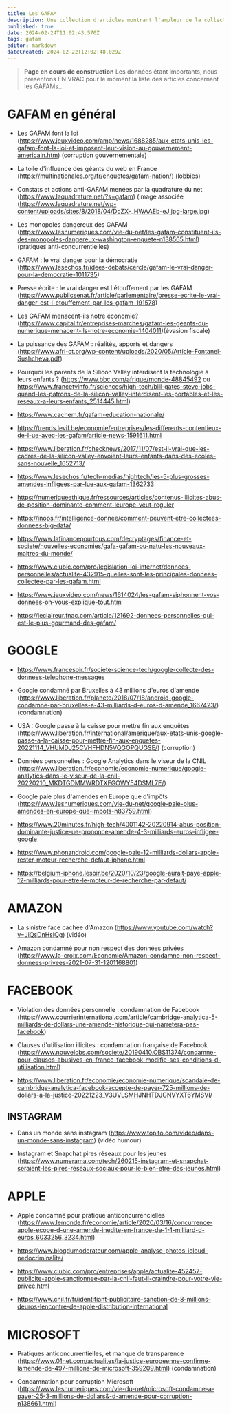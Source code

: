 ```yaml
---
title: Les GAFAM
description: Une collection d'articles montrant l'ampleur de la collecte des données et son impact
published: true
date: 2024-02-24T11:02:43.570Z
tags: gafam
editor: markdown
dateCreated: 2024-02-22T12:02:48.029Z
---
```


> **Page en cours de construction**
> Les données étant importants, nous présentons EN VRAC pour le moment la liste des articles concernant les GAFAMs...

# GAFAM en général

- Les GAFAM font la loi (https://www.jeuxvideo.com/amp/news/1688285/aux-etats-unis-les-gafam-font-la-loi-et-imposent-leur-vision-au-gouvernement-americain.htm) (corruption gouvernementale) 

- La toile d'influence des géants du web en France (https://multinationales.org/fr/enquetes/gafam-nation/) (lobbies) 

- Constats et actions anti-GAFAM menées par la quadrature du net (https://www.laquadrature.net/?s=gafam) (image associée (https://www.laquadrature.net/wp-content/uploads/sites/8/2018/04/DcZX-_HWAAEb-eJ.jpg-large.jpg)

- Les monopoles dangereux des GAFAM (https://www.lesnumeriques.com/vie-du-net/les-gafam-constituent-ils-des-monopoles-dangereux-washington-enquete-n138565.html) (pratiques anti-concurrentielles) 

- GAFAM : le vrai danger pour la démocratie (https://www.lesechos.fr/idees-debats/cercle/gafam-le-vrai-danger-pour-la-democratie-1011735)

- Presse écrite : le vrai danger est l'étouffement par les GAFAM (https://www.publicsenat.fr/article/parlementaire/presse-ecrite-le-vrai-danger-est-l-etouffement-par-les-gafam-191578)

- Les GAFAM menacent-ils notre économie?  (https://www.capital.fr/entreprises-marches/gafam-les-geants-du-numerique-menacent-ils-notre-economie-1404011)(évasion fiscale)

- La puissance des GAFAM : réalités, apports et dangers (https://www.afri-ct.org/wp-content/uploads/2020/05/Article-Fontanel-Sushcheva.pdf)

- Pourquoi les parents de la Silicon Valley interdisent la technologie à leurs enfants ? (https://www.bbc.com/afrique/monde-48845492 ou 
https://www.francetvinfo.fr/sciences/high-tech/bill-gates-steve-jobs-quand-les-patrons-de-la-silicon-valley-interdisent-les-portables-et-les-reseaux-a-leurs-enfants_2514445.html)

- https://www.cachem.fr/gafam-education-nationale/

- https://trends.levif.be/economie/entreprises/les-differents-contentieux-de-l-ue-avec-les-gafam/article-news-1591611.html

- https://www.liberation.fr/checknews/2017/11/07/est-il-vrai-que-les-cadres-de-la-silicon-valley-envoient-leurs-enfants-dans-des-ecoles-sans-nouvelle_1652713/

- https://www.lesechos.fr/tech-medias/hightech/les-5-plus-grosses-amendes-infligees-par-lue-aux-gafam-1362733

- https://numeriqueethique.fr/ressources/articles/contenus-illicites-abus-de-position-dominante-comment-leurope-veut-reguler

- https://inops.fr/intelligence-donnee/comment-peuvent-etre-collectees-donnees-big-data/

- https://www.lafinancepourtous.com/decryptages/finance-et-societe/nouvelles-economies/gafa-gafam-ou-natu-les-nouveaux-maitres-du-monde/

- https://www.clubic.com/pro/legislation-loi-internet/donnees-personnelles/actualite-432915-quelles-sont-les-principales-donnees-collectee-par-les-gafam.html

- https://www.jeuxvideo.com/news/1614024/les-gafam-siphonnent-vos-donnees-on-vous-explique-tout.htm

- https://leclaireur.fnac.com/article/121692-donnees-personnelles-qui-est-le-plus-gourmand-des-gafam/

# GOOGLE

- https://www.francesoir.fr/societe-science-tech/google-collecte-des-donnees-telephone-messages

- Google condamné par Bruxelles à 43 millions d'euros d'amende (https://www.liberation.fr/planete/2018/07/18/android-google-condamne-par-bruxelles-a-43-milliards-d-euros-d-amende_1667423/) (condamnation)

- USA : Google passe à la caisse pour mettre fin aux enquêtes (https://www.liberation.fr/international/amerique/aux-etats-unis-google-passe-a-la-caisse-pour-mettre-fin-aux-enquetes-20221114_VHUMDJ25CVHFHDN5VQGOPQUGSE/) (corruption)

- Données personnelles : Google Analytics dans le viseur de la CNIL (https://www.liberation.fr/economie/economie-numerique/google-analytics-dans-le-viseur-de-la-cnil-20220210_MKDTGDMMWRDTXFGOWY54DSML7E/)

- Google paie plus d'amendes en Europe que d'impôts (https://www.lesnumeriques.com/vie-du-net/google-paie-plus-amendes-en-europe-que-impots-n83759.html)

- https://www.20minutes.fr/high-tech/4001142-20220914-abus-position-dominante-justice-ue-prononce-amende-4-3-milliards-euros-infligee-google

- https://www.phonandroid.com/google-paie-12-milliards-dollars-apple-rester-moteur-recherche-defaut-iphone.html

- https://belgium-iphone.lesoir.be/2020/10/23/google-aurait-paye-apple-12-milliards-pour-etre-le-moteur-de-recherche-par-defaut/

# AMAZON
- La sinistre face cachée d'Amazon (https://www.youtube.com/watch?v=JiQsDnHsIQg) (vidéo)

- Amazon condamné pour non respect des données privées (https://www.la-croix.com/Economie/Amazon-condamne-non-respect-donnees-privees-2021-07-31-1201168801)

# FACEBOOK
-  Violation des données personnelle : condamnation de Facebook (https://www.courrierinternational.com/article/cambridge-analytica-5-milliards-de-dollars-une-amende-historique-qui-narretera-pas-facebook)

- Clauses d'utilisation illicites : condamnation française de Facebook (https://www.nouvelobs.com/societe/20190410.OBS11374/condamne-pour-clauses-abusives-en-france-facebook-modifie-ses-conditions-d-utilisation.html)

- https://www.liberation.fr/economie/economie-numerique/scandale-de-cambridge-analytica-facebook-accepte-de-payer-725-millions-de-dollars-a-la-justice-20221223_V3UVLSMHJNHTDJGNVYXT6YMSVI/


## INSTAGRAM
- Dans un monde sans instagram (https://www.topito.com/video/dans-un-monde-sans-instagram) (vidéo humour)

- Instagram et Snapchat pires réseaux pour les jeunes (https://www.numerama.com/tech/260215-instagram-et-snapchat-seraient-les-pires-reseaux-sociaux-pour-le-bien-etre-des-jeunes.html)

# APPLE
- Apple condamné pour pratique anticoncurrencielles (https://www.lemonde.fr/economie/article/2020/03/16/concurrence-apple-ecope-d-une-amende-inedite-en-france-de-1-1-milliard-d-euros_6033256_3234.html)

- https://www.blogdumoderateur.com/apple-analyse-photos-icloud-pedocriminalite/

- https://www.clubic.com/pro/entreprises/apple/actualite-452457-publicite-apple-sanctionnee-par-la-cnil-faut-il-craindre-pour-votre-vie-privee.html

- https://www.cnil.fr/fr/identifiant-publicitaire-sanction-de-8-millions-deuros-lencontre-de-apple-distribution-international

# MICROSOFT
- Pratiques anticoncurrentielles, et manque de transparence (https://www.01net.com/actualites/la-justice-europeenne-confirme-lamende-de-497-millions-de-microsoft-359209.html) (condamnation)

- Condamnation pour corruption Microsoft (https://www.lesnumeriques.com/vie-du-net/microsoft-condamne-a-payer-25-3-millions-de-dollars&-d-amende-pour-corruption-n138661.html)
